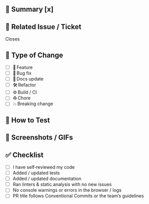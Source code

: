 <!--
Pull Request Template  |  Put this file at .github/pull_request_template.md
-----------------------------------------------------------------------
Guidelines:
  • Keep the **[x] required** sections filled in.
  • Delete anything that is not relevant to your change before merging.
  • HTML comments (like this) won’t appear in the final PR description.
-->

## 📌 Summary [x]

<!-- A concise sentence or two explaining **what** the change does and **why**. -->

## 🔗 Related Issue / Ticket

Closes <!-- e.g. #123 -->

## 🧩 Type of Change

- [ ] 🚀 Feature
- [ ] 🐛 Bug fix
- [ ] 📝 Docs update
- [ ] 🛠 Refactor
- [ ] ⚙️ Build / CI
- [ ] ♻️ Chore
- [ ] 💥 Breaking change

## 🧪 How to Test
<!-- Describe how to test this change. Include any setup steps, commands, or URLs. -->

## 👀 Screenshots / GIFs

<!-- Drag & drop before / after images or short GIFs here when relevant. -->

## ✅ Checklist

- [ ] I have self‑reviewed my code
- [ ] Added / updated tests
- [ ] Added / updated documentation
- [ ] Ran linters & static analysis with no new issues
- [ ] No console warnings or errors in the browser / logs
- [ ] PR title follows Conventional Commits or the team’s guidelines

